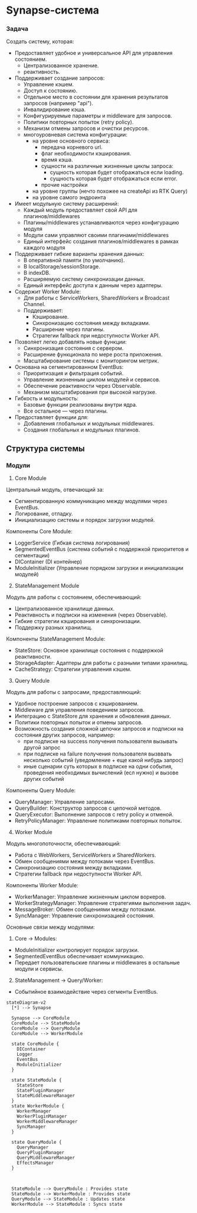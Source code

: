 # Synapse-система

### Задача

Создать систему, которая:
- Предоставляет удобное и универсальное API для управления состоянием.
  - Централизованное хранение.
  - реактивность.
- Поддерживает создание запросов:
  - Управление кэшем.
  - Доступ к состоянию.
  - Отдельное место в состоянии для хранения результатов запросов (например "api").
  - Инвалидирование кэша.
  - Конфигурируемые параметры и middleware для запросов.
  - Политики повторных попыток (retry policy).
  - Механизм отмены запросов и очистки ресурсов.
  - многоуровневая система конфигурации:
    - на уровне основного сервиса:
      - передача корневого url.
      - флаг необходимости кэширования.
      - время кэша.
      - сущности на различные жизненные циклы запроса:
        - сущность которая будет отображаться если loading.
        - сущность которая будет отображаться если error.
      - прочие настройки
    - на уровне группы (нечто похожее на createApi из RTK Query)
    - на уровне самого эндроинта
- Имеет модульную систему расширений:
  - Каждый модуль предоставляет свой API для плагинов/middlewares
  - Плагины/middlewares устанавливаются через конфигурацию модуля
  - Модули сами управляют своими плагинами/middlewares
  - Единый интерфейс создания плагинов/middlewares в рамках каждого модуля
- Поддерживает гибкие варианты хранения данных:
  - В оперативной памяти (по умолчанию).
  - В localStorage/sessionStorage.
  - В indexDB.
  - Расширяемую систему синхронизации данных.
  - Единый интерфейс доступа к данным через адаптеры.
- Содержит Worker Module:
  - Для работы с ServiceWorkers, SharedWorkers и Broadcast Channel.
  - Поддерживает:
    - Кэширование.
    - Синхронизацию состояния между вкладками.
    - Расширение через плагины.
    - Стратегии fallback при недоступности Worker API.
- Позволяет легко добавлять новые функции:
  - Синхронизация состояния с сервером.
  - Расширение функционала по мере роста приложения.
  - Масштабирование системы с мониторингом метрик.
- Основана на сегментированном EventBus:
  - Приоритизация и фильтрация событий.
  - Управление жизненным циклом модулей и сервисов.
  - Обеспечение реактивности через Observable.
  - Механизм масштабирования при высокой нагрузке.
- Гибкость и модульность:
  - Базовые функции реализованы внутри ядра.
  - Все остальное — через плагины.
- Предоставляет функции для:
  - Добавления глобальных и модульных middlewares.
  - Создания глобальных и модульных плагинов.

## Структура системы

### Модули

1. Core Module

Центральный модуль, отвечающий за:
- Сегментированную коммуникацию между модулями через EventBus.
- Логирование, отладку.
- Инициализацию системы и порядок загрузки модулей.

Компоненты Core Module:
- LoggerService (Гибкая система логирования)
- SegmentedEventBus (система событий с поддержкой приоритетов и сегментации)
- DIContainer (DI контейнер)
- ModuleInitializer (Управление порядком загрузки и инициализации модулей)

2. StateManagement Module

Модуль для работы с состоянием, обеспечивающий:
- Централизованное хранилище данных.
- Реактивность и подписки на изменения (через Observable).
- Гибкие стратегии кэширования и синхронизации.
- Поддержку разных хранилищ.

Компоненты StateManagement Module:
- StateStore: Основное хранилище состояния с поддержкой реактивности.
- StorageAdapter: Адаптеры для работы с разными типами хранилищ.
- CacheStrategy: Стратегии управления кэшем.

3. Query Module

Модуль для работы с запросами, предоставляющий:
- Удобное построение запросов с кэшированием.
- Middleware для управления поведением запросов.
- Интеграцию с StateStore для хранения и обновления данных.
- Политики повторных попыток и отмены запросов.
- Возможность создания сложной цепочки запросов и подписки на состояния других запросов, например:
  - при подписке на success получения пользователя вызывать другой запрос
  - при подписке на failure получения пользователя вызввать несколько событий (уведомление + еще какой нибудь запрос)
  - иные сценарии суть которых в подписке на одни события, проведения необходимых вычислений (есл нужно) и вызове других событий

Компоненты Query Module:
- QueryManager: Управление запросами.
- QueryBuilder: Конструктор запросов с цепочкой методов.
- QueryExecutor: Выполнение запросов с retry policy и отменой.
- RetryPolicyManager: Управление политиками повторных попыток.

4. Worker Module

Модуль многопоточности, обеспечивающий:
- Работа с WebWorkers, ServiceWorkers и SharedWorkers.
- Обмен сообщениями между потоками через EventBus.
- Синхронизацию состояния между вкладками.
- Стратегии fallback при недоступности Worker API.

Компоненты Worker Module:
- WorkerManager: Управление жизненным циклом воркеров.
- WorkerStrategyManager: Управление стратегиями выполнения задач.
- MessageBroker: Обмен сообщениями между потоками.
- SyncManager: Управление синхронизацией состояния.

Основные связи между модулями:
1. Core → Modules:
  - ModuleInitializer контролирует порядок загрузки.
  - SegmentedEventBus обеспечивает коммуникацию.
  - Передает пользовательские плагины и middlewares в остальные модули и сервисы.
2. StateManagement → Query/Worker:
  - Событийное взаимодействие через сегменты EventBus.




```mermaid
stateDiagram-v2
  [*] --> Synapse

  Synapse --> CoreModule
  CoreModule --> StateModule
  CoreModule --> QueryModule
  CoreModule --> WorkerModule

  state CoreModule {
    DIContainer
    Logger
    EventBus
    ModuleInitializer
  }

  state StateModule {
    StateStore
    StatePluginManager
    StateMiddlewareManager
  }
  state WorkerModule {
    WorkerManager
    WorkerPluginManager
    WorkerMiddlewareManager
    SyncManager
  }

  state QueryModule {
    QueryManager
    QueryPluginManager
    QueryMiddlewareManager
    EffectsManager
  }



  StateModule --> QueryModule : Provides state
  StateModule --> WorkerModule : Provides state
  QueryModule --> StateModule : Updates state
  WorkerModule --> StateModule : Syncs state
```


